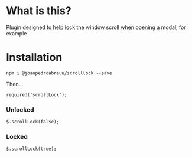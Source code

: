 
# What is this?

Plugin designed to help lock the window scroll when opening a modal, for example

# Installation

`npm i @joaopedroabreuu/scrolllock --save`

Then...

```
required('scrollLock');
```

### Unlocked

```$.scrollLock(false);```

### Locked

```$.scrollLock(true);```